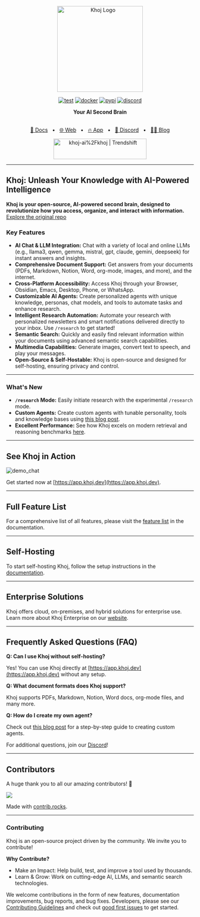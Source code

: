 <p align="center"><img src="https://assets.khoj.dev/khoj-logo-sideways-1200x540.png" width="230" alt="Khoj Logo"></p>

<div align="center">

[![test](https://github.com/khoj-ai/khoj/actions/workflows/test.yml/badge.svg)](https://github.com/khoj-ai/khoj/actions/workflows/test.yml)
[![docker](https://github.com/khoj-ai/khoj/actions/workflows/dockerize.yml/badge.svg)](https://github.com/khoj-ai/khoj/pkgs/container/khoj)
[![pypi](https://github.com/khoj-ai/khoj/actions/workflows/pypi.yml/badge.svg)](https://pypi.org/project/khoj/)
[![discord](https://img.shields.io/discord/1112065956647284756?style=plastic&label=discord)](https://discord.gg/BDgyabRM6e)

</div>

<div align="center">
<b>Your AI Second Brain</b>
</div>

<br />

<div align="center">

[📑 Docs](https://docs.khoj.dev)
<span>&nbsp;&nbsp;•&nbsp;&nbsp;</span>
[🌐 Web](https://khoj.dev)
<span>&nbsp;&nbsp;•&nbsp;&nbsp;</span>
[🔥 App](https://app.khoj.dev)
<span>&nbsp;&nbsp;•&nbsp;&nbsp;</span>
[💬 Discord](https://discord.gg/BDgyabRM6e)
<span>&nbsp;&nbsp;•&nbsp;&nbsp;</span>
[✍🏽 Blog](https://blog.khoj.dev)

<a href="https://trendshift.io/repositories/10318" target="_blank"><img src="https://trendshift.io/api/badge/repositories/10318" alt="khoj-ai%2Fkhoj | Trendshift" style="width: 250px; height: 55px;" width="250" height="55"/></a>

</div>

---

## Khoj: Unleash Your Knowledge with AI-Powered Intelligence

**Khoj is your open-source, AI-powered second brain, designed to revolutionize how you access, organize, and interact with information.**  [Explore the original repo](https://github.com/khoj-ai/khoj)

### Key Features

*   **AI Chat & LLM Integration:** Chat with a variety of local and online LLMs (e.g., llama3, qwen, gemma, mistral, gpt, claude, gemini, deepseek) for instant answers and insights.
*   **Comprehensive Document Support:**  Get answers from your documents (PDFs, Markdown, Notion, Word, org-mode, images, and more), and the internet.
*   **Cross-Platform Accessibility:** Access Khoj through your Browser, Obsidian, Emacs, Desktop, Phone, or WhatsApp.
*   **Customizable AI Agents:** Create personalized agents with unique knowledge, personas, chat models, and tools to automate tasks and enhance research.
*   **Intelligent Research Automation:**  Automate your research with personalized newsletters and smart notifications delivered directly to your inbox. Use `/research` to get started!
*   **Semantic Search:** Quickly and easily find relevant information within your documents using advanced semantic search capabilities.
*   **Multimedia Capabilities:**  Generate images, convert text to speech, and play your messages.
*   **Open-Source & Self-Hostable:**  Khoj is open-source and designed for self-hosting, ensuring privacy and control.

---

### What's New

*   **`/research` Mode:** Easily initiate research with the experimental `/research` mode.
*   **Custom Agents:** Create custom agents with tunable personality, tools and knowledge bases using [this blog post](https://blog.khoj.dev/posts/create-agents-on-khoj/).
*   **Excellent Performance:**  See how Khoj excels on modern retrieval and reasoning benchmarks [here](https://blog.khoj.dev/posts/evaluate-khoj-quality/).

---

## See Khoj in Action

![demo_chat](https://github.com/khoj-ai/khoj/blob/master/documentation/assets/img/quadratic_equation_khoj_web.gif?raw=true)

Get started now at [https://app.khoj.dev](https://app.khoj.dev).

---

##  Full Feature List

For a comprehensive list of all features, please visit the [feature list](https://docs.khoj.dev/category/features) in the documentation.

---

## Self-Hosting

To start self-hosting Khoj, follow the setup instructions in the [documentation](https://docs.khoj.dev/get-started/setup).

---

## Enterprise Solutions

Khoj offers cloud, on-premises, and hybrid solutions for enterprise use.  Learn more about Khoj Enterprise on our [website](https://khoj.dev/teams).

---

## Frequently Asked Questions (FAQ)

**Q: Can I use Khoj without self-hosting?**

Yes! You can use Khoj directly at [https://app.khoj.dev](https://app.khoj.dev) without any setup.

**Q: What document formats does Khoj support?**

Khoj supports PDFs, Markdown, Notion, Word docs, org-mode files, and many more.

**Q: How do I create my own agent?**

Check out [this blog post](https://blog.khoj.dev/posts/create-agents-on-khoj/) for a step-by-step guide to creating custom agents.

For additional questions, join our [Discord](https://discord.gg/BDgyabRM6e)!

---

## Contributors

A huge thank you to all our amazing contributors!  🎉

<a href="https://github.com/khoj-ai/khoj/graphs/contributors">
  <img src="https://contrib.rocks/image?repo=khoj-ai/khoj" />
</a>

Made with [contrib.rocks](https://contrib.rocks).

---

### Contributing

Khoj is an open-source project driven by the community. We invite you to contribute!

**Why Contribute?**

*   Make an Impact: Help build, test, and improve a tool used by thousands.
*   Learn & Grow: Work on cutting-edge AI, LLMs, and semantic search technologies.

We welcome contributions in the form of new features, documentation improvements, bug reports, and bug fixes. Developers, please see our [Contributing Guidelines](https://docs.khoj.dev/contributing/development) and check out [good first issues](https://github.com/khoj-ai/khoj/contribute) to get started.